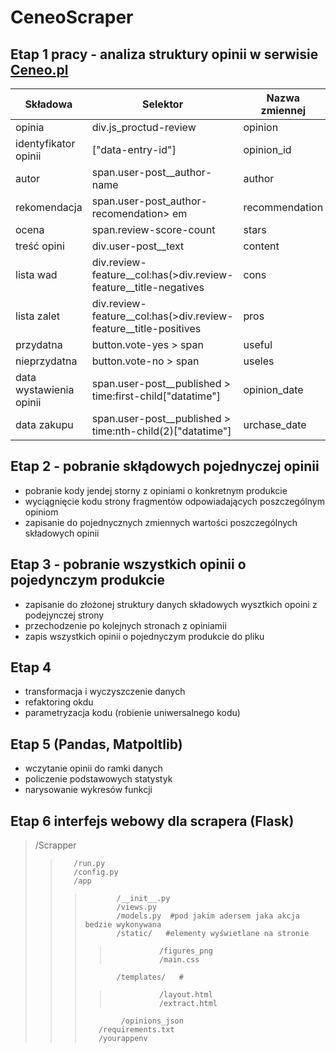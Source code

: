 # CeneoScraper
## Etap 1 pracy - analiza struktury opinii w serwisie [Ceneo.pl](https://www.ceneo.pl/)

| Składowa                | Selektor                                                  | Nazwa zmiennej |
|-------------------------|-----------------------------------------------------------|----------------|
| opinia                  |div.js_proctud-review                                      | opinion        |
| identyfikator opinii    |["data-entry-id"]                                          | opinion_id     |
| autor                   |span.user-post__author-name                                | author         |
| rekomendacja            |span.user-post_author-recomendation> em                    | recommendation |
| ocena                   |span.review-score-count                                    | stars          |
| treść opini             |div.user-post__text                                        | content        |
| lista wad               |div.review-feature__col:has(>div.review-feature__title-negatives                                                       | cons           |
| lista zalet             |div.review-feature__col:has(>div.review-feature__title-positives                                                       | pros           |
| przydatna               |button.vote-yes > span                                     | useful         |
| nieprzydatna            |button.vote-no > span                                      | useles         |
| data wystawienia opinii |span.user-post__published > time:first-child["datatime"]   | opinion_date   |
| data zakupu             |span.user-post__published > time:nth-child(2)["datatime"]  | urchase_date   |

## Etap 2 - pobranie skłądowych pojednyczej opinii
- pobranie kody jendej storny z opiniami o konkretnym produkcie
- wyciągnięcie kodu strony fragmentów odpowiadających poszczególnym opiniom
- zapisanie do pojednycznych zmiennych wartości poszczególnych składowych opinii

## Etap 3 - pobranie wszystkich opinii o pojedynczym produkcie
- zapisanie do złożonej struktury danych składowych wysztkich opoini z podejynczej strony
- przechodzenie po kolejnych stronach z opiniamii
- zapis wszystkich opinii o pojednyczym produkcie do pliku

## Etap 4
- transformacja i wyczyszczenie danych
- refaktoring okdu
- parametryzacja kodu (robienie uniwersalnego kodu)

## Etap 5 (Pandas, Matpoltlib)
- wczytanie opinii do ramki danych
- policzenie podstawowych statystyk
- narysowanie wykresów funkcji 

## Etap 6 interfejs webowy dla scrapera (Flask)
> /Scrapper  
>>        /run.py  
>>        /config.py  
>>        /app  
>>>            /__init__.py
>>>            /views.py  
>>>            /models.py  #pod jakim adersem jaka akcja bedzie wykonywana
>>>            /static/   #elementy wyświetlane na stronie
>>>>                /figures_png
>>>>                /main.css
>>>            /templates/   # 
>>>>                /layout.html  
>>>>                /extract.html
>>>             /opinions_json
>>>        /requirements.txt  
>>>        /yourappenv